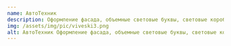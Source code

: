```yaml
---
name: АвтоТехник
description: Оформление фасада, объемные световые буквы, световые короба
img: /assets/img/pic/viveski3.png
alt: АвтоТехник Оформление фасада, объемные световые буквы, световые короба
---
```

